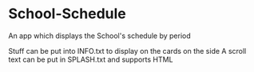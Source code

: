 # School-Schedule
An app which displays the School's schedule by period

Stuff can be put into INFO.txt to display on the cards on the side 
A scroll text can be put in SPLASH.txt and supports HTML
